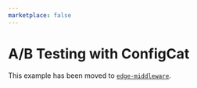 ```yaml
---
marketplace: false
---
```


# A/B Testing with ConfigCat

This example has been moved to [`edge-middleware`](/edge-middleware/feature-flag-configcat).
